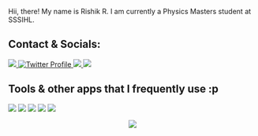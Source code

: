 Hii, there! My name is Rishik R. I am currently a Physics Masters student at SSSIHL.

## Contact & Socials:

<a href="https://github.com/rishikr007">
   <img src="https://ziadoua.github.io/m3-Markdown-Badges/badges/Github/github2.svg">
</a>

<a href="https://twitter.com/rickastley">
  <img src="https://ziadoua.github.io/m3-Markdown-Badges/badges/Twitter/twitter2.svg" alt="Twitter Profile"/>
</a>

<a href="mailto:robotchicknbackup1@gmail.com">
  <img src="https://ziadoua.github.io/m3-Markdown-Badges/badges/Gmail/gmail1.svg">
</a>

<a href="https://www.linkedin.com/in/rishikr31">
  <img src="https://ziadoua.github.io/m3-Markdown-Badges/badges/LinkedIn/linkedin1.svg">
</a>

## Tools & other apps that I frequently use :p  
<img src="https://ziadoua.github.io/m3-Markdown-Badges/badges/Linux/linux2.svg"> <img src="https://ziadoua.github.io/m3-Markdown-Badges/badges/Spotify/spotify2.svg"> <img src="https://ziadoua.github.io/m3-Markdown-Badges/badges/Obsidian/obsidian2.svg"> <img src="https://ziadoua.github.io/m3-Markdown-Badges/badges/Discord/discord1.svg"> <img src="https://ziadoua.github.io/m3-Markdown-Badges/badges/Reddit/reddit1.svg">


<p align="center">
        <img src="https://raw.githubusercontent.com/catppuccin/catppuccin/main/assets/footers/gray0_ctp_on_line.svg?sanitize=true" />
</p>
